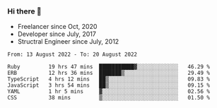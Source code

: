 ### Hi there 👋

- Freelancer since Oct, 2020
- Developer since July, 2017
- Structral Engineer since July, 2012

<!--START_SECTION:waka-->

```text
From: 13 August 2022 - To: 20 August 2022

Ruby         19 hrs 47 mins  ███████████▓░░░░░░░░░░░░░   46.29 %
ERB          12 hrs 36 mins  ███████▒░░░░░░░░░░░░░░░░░   29.49 %
TypeScript   4 hrs 12 mins   ██▒░░░░░░░░░░░░░░░░░░░░░░   09.83 %
JavaScript   3 hrs 54 mins   ██▒░░░░░░░░░░░░░░░░░░░░░░   09.15 %
YAML         1 hr 5 mins     ▓░░░░░░░░░░░░░░░░░░░░░░░░   02.56 %
CSS          38 mins         ▒░░░░░░░░░░░░░░░░░░░░░░░░   01.50 %
```

<!--END_SECTION:waka-->

